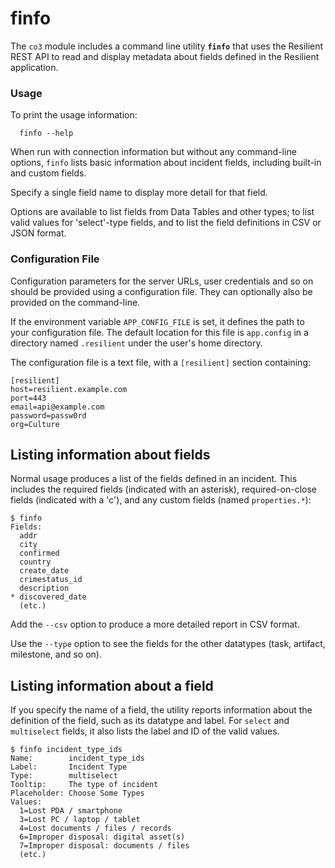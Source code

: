 # finfo

The `co3` module includes a command line utility __`finfo`__ that uses
the Resilient REST API to read and display metadata about fields defined
in the Resilient application.

### Usage

To print the usage information:
```
  finfo --help
```

When run with connection information but without any command-line options,
`finfo` lists basic information about incident fields, including built-in
and custom fields.

Specify a single field name to display more detail for that field.

Options are available to list fields from Data Tables and other types; 
to list valid values for 'select'-type fields, and to list the field
definitions in CSV or JSON format.


### Configuration File

Configuration parameters for the server URLs, user credentials and so on
should be provided using a configuration file.  They can optionally also
be provided on the command-line.

If the environment variable `APP_CONFIG_FILE` is set, it defines the path
to your configuration file.  The default location for this file is
`app.config` in a directory named `.resilient` under the user's home directory.

The configuration file is a text file, with a `[resilient]` section containing:

```
[resilient]
host=resilient.example.com
port=443
email=api@example.com
password=passw0rd
org=Culture
```


## Listing information about fields

Normal usage produces a list of the fields defined in an incident.  This
includes the required fields (indicated with an asterisk), required-on-close
fields (indicated with a 'c'), and any custom fields (named `properties.*`):

```
$ finfo
Fields:
  addr
  city
  confirmed
  country
  create_date
  crimestatus_id
  description
* discovered_date
  (etc.)
```
Add the `--csv` option to produce a more detailed report in CSV format.

Use the `--type` option to see the fields for the other datatypes (task,
artifact, milestone, and so on).

## Listing information about a field

If you specify the name of a field, the utility reports information about
the definition of the field, such as its datatype and label.  For `select`
and `multiselect` fields, it also lists the label and ID of the valid values.

```
$ finfo incident_type_ids
Name:        incident_type_ids
Label:       Incident Type
Type:        multiselect
Tooltip:     The type of incident
Placeholder: Choose Some Types
Values:
  1=Lost PDA / smartphone
  3=Lost PC / laptop / tablet
  4=Lost documents / files / records
  6=Improper disposal: digital asset(s)
  7=Improper disposal: documents / files
  (etc.)
```

